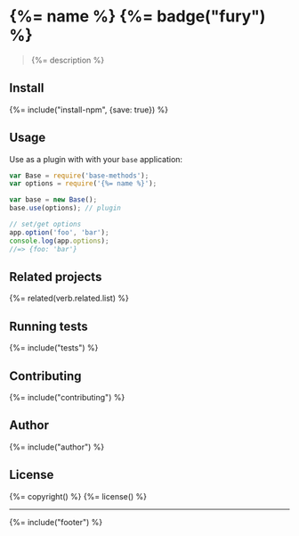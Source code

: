 # {%= name %} {%= badge("fury") %}

> {%= description %}

## Install
{%= include("install-npm", {save: true}) %}

## Usage

Use as a plugin with with your `base` application:

```js
var Base = require('base-methods');
var options = require('{%= name %}');

var base = new Base();
base.use(options); // plugin

// set/get options
app.option('foo', 'bar');
console.log(app.options);
//=> {foo: 'bar'}
```

## Related projects
{%= related(verb.related.list) %}  

## Running tests
{%= include("tests") %}

## Contributing
{%= include("contributing") %}

## Author
{%= include("author") %}

## License
{%= copyright() %}
{%= license() %}

***

{%= include("footer") %}

